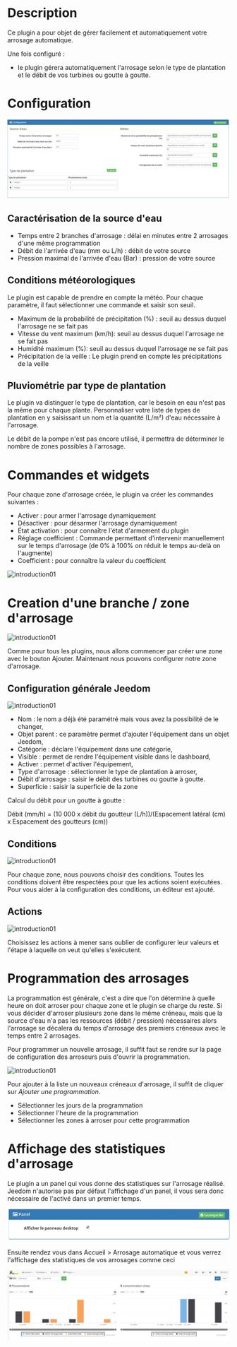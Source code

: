 Description
===
Ce plugin a pour objet de gérer facilement et automatiquement votre arrosage automatique.

Une fois configuré :

* le plugin gérera automatiquement l'arrosage selon le type de plantation et le débit de vos turbines ou goutte à goutte.

Configuration
===

![introduction01](../images/Configuration.jpg)

Caractérisation de la source d'eau
---

* Temps entre 2 branches d'arrosage : délai en minutes entre 2 arrosages d'une même programmation
* Débit de l'arrivée d'eau (mm ou L/h) : débit de votre source
* Pression maximal de l'arrivée d'eau (Bar) : pression de votre source

Conditions météorologiques
---
Le plugin est capable de prendre en compte la météo.
Pour chaque paramètre, il faut sélectionner une commande et saisir son seuil.

* Maximum de la probabilité de précipitation (%) : seuil au dessus duquel l'arrosage ne se fait pas
* Vitesse du vent maximum (km/h): seuil au dessus duquel l'arrosage ne se fait pas
* Humidité maximum (%): seuil au dessus duquel l'arrosage ne se fait pas
* Précipitation de la veille : Le plugin prend en compte les précipitations de la veille

Pluviométrie par type de plantation
---

Le plugin va distinguer le type de plantation, car le besoin en eau n'est pas la même pour chaque plante.
Personnaliser votre liste de types de plantation en y saisissant un nom et la quantité (L/m²) d'eau nécessaire à l'arrosage.

Le débit de la pompe n'est pas encore utilisé, il permettra de déterminer le nombre de zones possibles à l'arrosage.

Commandes et widgets
===

Pour chaque zone d'arrosage créée, le plugin va créer les commandes suivantes :

* Activer : pour armer l'arrosage dynamiquement
* Désactiver : pour désarmer l'arrosage dynamiquement
* État activation : pour connaître l'état d'armement du plugin
* Réglage coefficient : Commande permettant d'intervenir manuellement sur le temps d'arrosage (de 0% à 100% on réduit le temps au-delà on l'augmente)
* Coefficient : pour connaître la valeur du coefficient

![introduction01](../images/arrosageAuto_screenshot_Widget.jpg)

Creation d'une branche / zone d'arrosage
===

![introduction01](../images/MesZones.jpg)

Comme pour tous les plugins, nous allons commencer par créer une zone avec le bouton Ajouter. 
Maintenant nous pouvons configurer notre zone d'arrosage.


Configuration générale Jeedom
---

![introduction01](../images/General.jpg)

* Nom : le nom a déjà été paramétré mais vous avez la possibilité de le changer,
* Objet parent : ce paramètre permet d'ajouter l'équipement dans un objet Jeedom,
* Catégorie : déclare l'équipement dans une catégorie,
* Visible : permet de rendre l'équipement visible dans le dashboard,
* Activer : permet d'activer l'équipement,
* Type d'arrosage : sélectionner le type de plantation à arroser,
* Débit d'arrosage : saisir le débit des turbines ou goutte à goutte.
* Superficie : saisir la superficie de la zone

Calcul du débit pour un goutte à goutte :

Débit (mm/h) = (10 000 x débit du goutteur (L/h))/(Espacement latéral (cm) x Espacement des goutteurs (cm))

Conditions
---

![introduction01](../images/Conditions.jpg)

Pour chaque zone, nous pouvons choisir des conditions.
Toutes les conditions doivent être respectées pour que les actions soient exécutées.
Pour vous aider à la configuration des conditions, un éditeur est ajouté.

Actions
---

![introduction01](../images/Actions.jpg)

Choisissez les actions à mener sans oublier de configurer leur valeurs et l'étape à laquelle on veut qu'elles s'exécutent.

Programmation des arrosages
===

La programmation est générale, c'est a dire que l'on détermine à quelle heure on doit arroser pour chaque zone et le plugin se charge du reste.
Si vous décider d'arroser plusieurs zone dans le même créneau, mais que la source d'eau n'a pas les ressources (débit / pression) nécessaires alors l'arrosage se décalera du temps d'arrosage des premiers créneaux avec le temps entre 2 arrosages.

Pour programmer un nouvelle arrosage, il suffit faut se rendre sur la page de configuration des arroseurs puis d'ouvrir la programmation.

![introduction01](../images/Programation.jpg)

Pour ajouter à la liste un nouveaux créneaux d'arrosage, il suffit de cliquer sur *Ajouter une programmation*.
* Sélectionner les jours de la programmation
* Sélectionner l'heure de la programmation
* Sélectionner les zones à arroser pour cette programmation
			
Affichage des statistiques d'arrosage
===

Le plugin a un panel qui vous donne des statistiques sur l'arrosage réalisé.
Jeedom n'autorise pas par défaut l'affichage d'un panel, il vous sera donc nécessaire de l'activé dans un premier temps.

![introduction01](../images/ActivationPanel.jpg)

Ensuite rendez vous dans Accueil > Arrosage automatique et vous verrez l'affichage des statistiques de vos arrosages comme ceci 

![introduction01](../images/arrosageAuto_screenshot_Panel.jpg)
